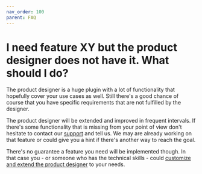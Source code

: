 ```yaml
---
nav_order: 100
parent: FAQ
---
```


# I need feature XY but the product designer does not have it. What should I do?

The product designer is a huge plugin with a lot of functionality that hopefully cover your use cases as well.
Still there's a good chance of course that you have specific requirements that are not fulfilled by the designer.

The product designer will be extended and improved in frequent intervals. If there's some functionality that is missing from your point of view 
don't hesitate to contact our [support](/support.html) and tell us. We may are already working on that feature or could give you a hint if there's another way to reach the goal.

There's no guarantee a feature you need will be implemented though.
In that case you - or someone who has the technical skills - could [customize and extend the product designer](/customizations/index.html) to your needs.


